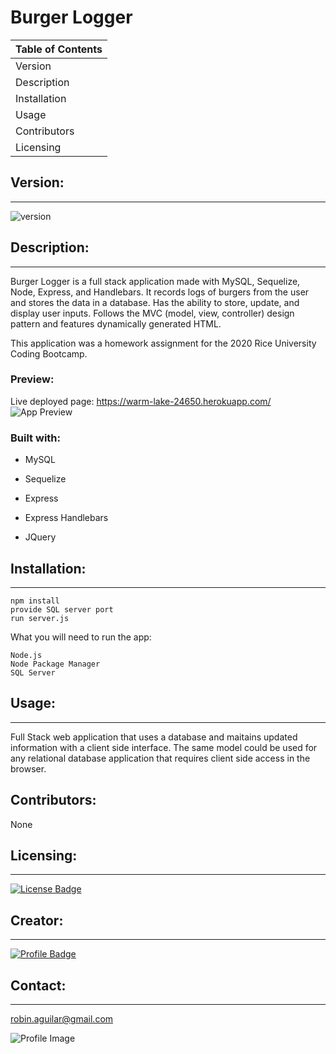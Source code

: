 

# Burger Logger

Table of Contents|
------------------|
Version|
Description|
Installation|
Usage|
Contributors|
Licensing|

## Version:
***
![version](https://img.shields.io/badge/version-1.0.0-blue)

## Description:
***
Burger Logger is a full stack application made with MySQL, Sequelize, Node, Express, and Handlebars. It records logs of burgers from the user and stores the data in a database. Has the ability to store, update, and display user inputs. Follows the MVC (model, view, controller) design pattern and features dynamically generated HTML.

This application was a homework assignment for the 2020 Rice University Coding Bootcamp. 

### Preview:
Live deployed page:
https://warm-lake-24650.herokuapp.com/
![App Preview](./public/assets/images/preview.png "Preview")

### Built with:
- MySQL

- Sequelize

- Express

- Express Handlebars

- JQuery

## Installation:
***
    npm install
    provide SQL server port
    run server.js


What you will need to run the app:
    
    Node.js
    Node Package Manager
    SQL Server



## Usage:
***
Full Stack web application that uses a database and maitains updated information with a client side interface. The same model could be used for any relational database application that requires client side access in the browser.

## Contributors:

None

## Licensing:
***

[![License Badge](https://img.shields.io/badge/License-MIT-yellow.svg)](https://opensource.org/licenses/MIT)

## Creator:
***

[![Profile Badge](https://img.shields.io/badge/User-Profile-red.svg)](https://github.com/robinaguilar713 "Robin Aguilar")

## Contact:
***
robin.aguilar@gmail.com

![Profile Image](https://avatars2.githubusercontent.com/u/58608271?v=4 "Creator's Avatar")
